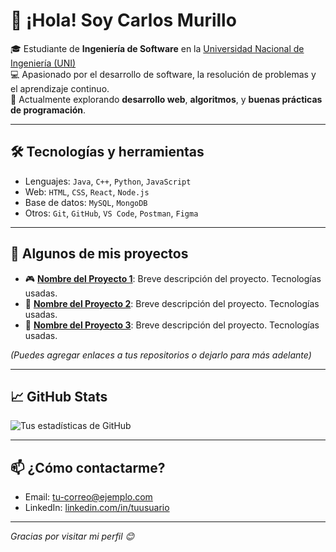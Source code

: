 # 👋 ¡Hola! Soy Carlos Murillo

🎓 Estudiante de **Ingeniería de Software** en la [Universidad Nacional de Ingeniería (UNI)](https://www.uni.edu.pe/)  
💻 Apasionado por el desarrollo de software, la resolución de problemas y el aprendizaje continuo.  
🚀 Actualmente explorando **desarrollo web**, **algoritmos**, y **buenas prácticas de programación**.

---

## 🛠️ Tecnologías y herramientas
- Lenguajes: `Java`, `C++`, `Python`, `JavaScript`
- Web: `HTML`, `CSS`, `React`, `Node.js`
- Base de datos: `MySQL`, `MongoDB`
- Otros: `Git`, `GitHub`, `VS Code`, `Postman`, `Figma`

---

## 📂 Algunos de mis proyectos
- 🎮 **[Nombre del Proyecto 1](#)**: Breve descripción del proyecto. Tecnologías usadas.
- 📱 **[Nombre del Proyecto 2](#)**: Breve descripción del proyecto. Tecnologías usadas.
- 🤖 **[Nombre del Proyecto 3](#)**: Breve descripción del proyecto. Tecnologías usadas.

*(Puedes agregar enlaces a tus repositorios o dejarlo para más adelante)*

---

## 📈 GitHub Stats

![Tus estadísticas de GitHub](https://github-readme-stats.vercel.app/api?username=tu-usuario&show_icons=true&theme=github_dark&hide=issues)

---

## 📫 ¿Cómo contactarme?

- Email: [tu-correo@ejemplo.com](mailto:tu-correo@ejemplo.com)
- LinkedIn: [linkedin.com/in/tuusuario](https://linkedin.com/in/tuusuario)

---

_Gracias por visitar mi perfil 😊_

<!--
**carlosmurillol-max/carlosmurillol-max** is a ✨ _special_ ✨ repository because its `README.md` (this file) appears on your GitHub profile.

Here are some ideas to get you started:

- 🔭 I’m currently working on ...
- 🌱 I’m currently learning ...
- 👯 I’m looking to collaborate on ...
- 🤔 I’m looking for help with ...
- 💬 Ask me about ...
- 📫 How to reach me: ...
- 😄 Pronouns: ...
- ⚡ Fun fact: ...
-->
